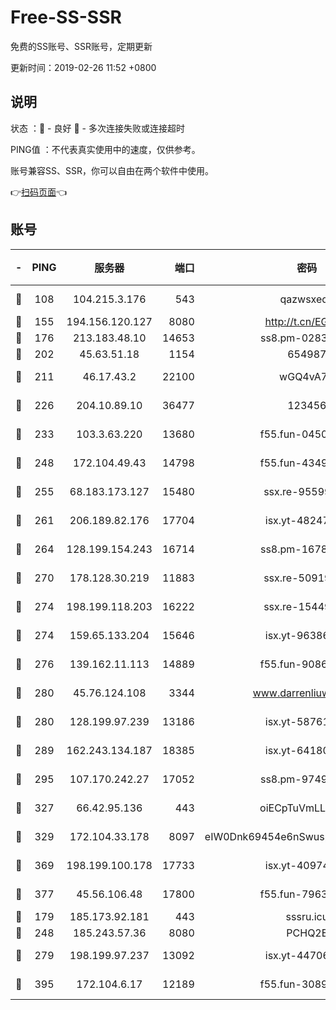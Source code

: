 # Free-SS-SSR

免费的SS账号、SSR账号，定期更新

更新时间：2019-02-26 11:52 +0800

## 说明

状态     ：🙂 - 良好 🙁 - 多次连接失败或连接超时

PING值   ：不代表真实使用中的速度，仅供参考。

账号兼容SS、SSR，你可以自由在两个软件中使用。

👉[扫码页面](https://liesauer.github.io/free-ss-ssr.github.io/)👈

## 账号

|-|PING|服务器|端口|密码|加密方式|区域|
|:----:|:----:|:-----:|-----:|:----:|:----:|:----:|
|🙂|108|104.215.3.176|543|qazwsxedc|aes-256-gcm|JP|
|🙂|155|194.156.120.127|8080|http://t.cn/EGJIyrl|rc4-md5|RU|
|🙂|176|213.183.48.10|14653|ss8.pm-02834105|rc4-md5|RU|
|🙂|202|45.63.51.18|1154|654987|chacha20|US|
|🙂|211|46.17.43.2|22100|wGQ4vA7D|aes-256-gcm|RU|
|🙂|226|204.10.89.10|36477|123456|aes-256-cfb|US|
|🙂|233|103.3.63.220|13680|f55.fun-04505509|aes-256-cfb|SG|
|🙂|248|172.104.49.43|14798|f55.fun-43493243|aes-256-cfb|SG|
|🙂|255|68.183.173.127|15480|ssx.re-95599154|aes-256-cfb|US|
|🙂|261|206.189.82.176|17704|isx.yt-48247850|aes-256-cfb|SG|
|🙂|264|128.199.154.243|16714|ss8.pm-16780170|aes-256-cfb|SG|
|🙂|270|178.128.30.219|11883|ssx.re-50919809|aes-256-cfb|SG|
|🙂|274|198.199.118.203|16222|ssx.re-15449751|aes-256-cfb|US|
|🙂|274|159.65.133.204|15646|isx.yt-96386254|aes-256-cfb|SG|
|🙂|276|139.162.11.113|14889|f55.fun-90867001|aes-256-cfb|SG|
|🙂|280|45.76.124.108|3344|www.darrenliuwei.com|aes-256-cfb|AU|
|🙂|280|128.199.97.239|13186|isx.yt-58761687|aes-256-cfb|SG|
|🙂|289|162.243.134.187|18385|isx.yt-64180950|aes-256-cfb|US|
|🙂|295|107.170.242.27|17052|ss8.pm-97495398|aes-256-cfb|US|
|🙂|327|66.42.95.136|443|oiECpTuVmLLxk4Ts|aes-256-cfb|US|
|🙂|329|172.104.33.178|8097|eIW0Dnk69454e6nSwuspv9DmS201tQ0D|aes-256-cfb|SG|
|🙂|369|198.199.100.178|17733|isx.yt-40974898|aes-256-cfb|US|
|🙂|377|45.56.106.48|17800|f55.fun-79636491|aes-256-cfb|US|
|🙂|179|185.173.92.181|443|sssru.icu|rc4-md5|RU|
|🙂|248|185.243.57.36|8080|PCHQ2E|rc4-md5|US|
|🙂|279|198.199.97.237|13092|isx.yt-44706124|aes-256-cfb|US|
|🙂|395|172.104.6.17|12189|f55.fun-30895721|aes-256-cfb|US|
